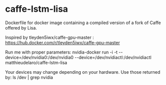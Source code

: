 # caffe-lstm-lisa
Dockerfile for docker image containing a compiled version of a fork of Caffe offered by Lisa.

Inspired by tleyden5iwx/caffe-gpu-master : https://hub.docker.com/r/tleyden5iwx/caffe-gpu-master

Run me with proper parameters:
nvidia-docker run -i -t --device=/dev/nvidia0:/dev/nvidia0 --device=/dev/nvidiactl:/dev/nvidiactl matthieudelaro/caffe-lstm-lisa

Your devices may change depending on your hardware. Use those returned by:
ls /dev | grep nvidia
